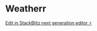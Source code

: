 # Weatherr

[Edit in StackBlitz next generation editor ⚡️](https://stackblitz.com/~/github.com/Etcheed/Weatherr)